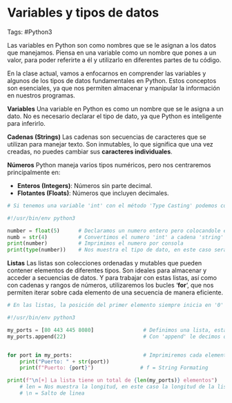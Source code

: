 # Variables y tipos de datos 

Tags: #Python3 

Las variables en Python son como nombres que se le asignan a los datos que manejamos. Piensa en una variable como un nombre que pones a un valor, para poder referirte a él y utilizarlo en diferentes partes de tu código.

En la clase actual, vamos a enfocarnos en comprender las variables y algunos de los tipos de datos fundamentales en Python. Estos conceptos son esenciales, ya que nos permiten almacenar y manipular la información en nuestros programas.

**Variables**
Una variable en Python es como un nombre que se le asigna a un dato. No es necesario declarar el tipo de dato, ya que Python es inteligente para inferirlo.

**Cadenas (Strings)**
Las cadenas son secuencias de caracteres que se utilizan para manejar texto. Son inmutables, lo que significa que una vez creadas, no puedes cambiar sus **caracteres individuales**.

**Números**
Python maneja varios tipos numéricos, pero nos centraremos principalmente en:
- **Enteros (Integers)**: Números sin parte decimal.
- **Flotantes (Floats)**: Números que incluyen decimales.

```python 
# Si tenemos una variable 'int' con el método 'Type Casting' podemos convertirla a 'float'

#!/usr/bin/env python3

number = float(5)      # Declaramos un numero entero pero colocandole el float, este sera un numero flotante 
numb = str(4)          # Convertimos el numero 'int' a cadena 'string'
print(number)          # Imprimimos el numero por consola
print(type(number))    # Nos muestra el tipo de dato, en este caso será flotante y no entero 

```

**Listas**
Las listas son colecciones ordenadas y mutables que pueden contener elementos de diferentes tipos. Son ideales para almacenar y acceder a secuencias de datos.
Y para trabajar con estas listas, así como con cadenas y rangos de números, utilizaremos los bucles ‘**for**‘, que nos permiten iterar sobre cada elemento de una secuencia de manera eficiente.

```python
# En las listas, la posición del primer elemento siempre inicia en '0'  --> [0 1 2 3 4 5 ...]

#!/usr/bin/env python3

my_ports = [80 443 445 8080]                # Definimos una lista, esta tambien puede ser una lista vacia
my_ports.append(22)                         # Con 'append' le decimos que queremos agregar ese valor a la lista, este valor siempre es agregado al final de la lista


for port in my_ports:                       # Imprimiremos cada elemento de la lista
	print("Puerto: " + str(port))           
	print(f"Puerto: {port}")               # f = String Formating

print(f"\n[+] La lista tiene un total de {len(my_ports)} elementos")     
	# len = Nos muestra la longitud, en este caso la longitud de la lista 
	# \n = Salto de linea
```